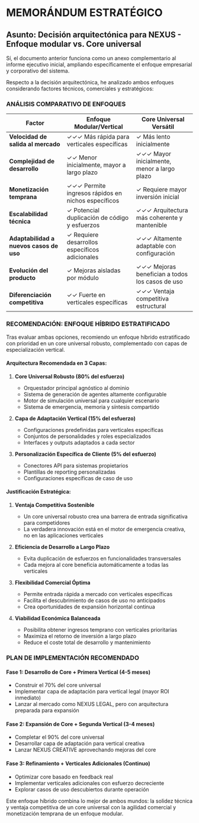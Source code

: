 # MEMORÁNDUM ESTRATÉGICO

## Asunto: Decisión arquitectónica para NEXUS - Enfoque modular vs. Core universal

Sí, el documento anterior funciona como un anexo complementario al informe ejecutivo inicial, ampliando específicamente el enfoque empresarial y corporativo del sistema.

Respecto a la decisión arquitectónica, he analizado ambos enfoques considerando factores técnicos, comerciales y estratégicos:

### ANÁLISIS COMPARATIVO DE ENFOQUES

| **Factor** | **Enfoque Modular/Vertical** | **Core Universal Versátil** |
|------------|-------------------------------|----------------------------|
| **Velocidad de salida al mercado** | ✓✓✓ Más rápida para verticales específicas | ✓ Más lento inicialmente |
| **Complejidad de desarrollo** | ✓✓ Menor inicialmente, mayor a largo plazo | ✓✓✓ Mayor inicialmente, menor a largo plazo |
| **Monetización temprana** | ✓✓✓ Permite ingresos rápidos en nichos específicos | ✓ Requiere mayor inversión inicial |
| **Escalabilidad técnica** | ✓ Potencial duplicación de código y esfuerzos | ✓✓✓ Arquitectura más coherente y mantenible |
| **Adaptabilidad a nuevos casos de uso** | ✓ Requiere desarrollos específicos adicionales | ✓✓✓ Altamente adaptable con configuración |
| **Evolución del producto** | ✓ Mejoras aisladas por módulo | ✓✓✓ Mejoras benefician a todos los casos de uso |
| **Diferenciación competitiva** | ✓✓ Fuerte en verticales específicas | ✓✓✓ Ventaja competitiva estructural |

### RECOMENDACIÓN: ENFOQUE HÍBRIDO ESTRATIFICADO

Tras evaluar ambas opciones, recomiendo un enfoque híbrido estratificado con prioridad en un core universal robusto, complementado con capas de especialización vertical.

#### Arquitectura Recomendada en 3 Capas:

1. **Core Universal Robusto (80% del esfuerzo)**
   - Orquestador principal agnóstico al dominio
   - Sistema de generación de agentes altamente configurable
   - Motor de simulación universal para cualquier escenario
   - Sistema de emergencia, memoria y síntesis compartido

2. **Capa de Adaptación Vertical (15% del esfuerzo)**
   - Configuraciones predefinidas para verticales específicas
   - Conjuntos de personalidades y roles especializados
   - Interfaces y outputs adaptados a cada sector

3. **Personalización Específica de Cliente (5% del esfuerzo)**
   - Conectores API para sistemas propietarios
   - Plantillas de reporting personalizadas
   - Configuraciones específicas de caso de uso

#### Justificación Estratégica:

1. **Ventaja Competitiva Sostenible**
   - Un core universal robusto crea una barrera de entrada significativa para competidores
   - La verdadera innovación está en el motor de emergencia creativa, no en las aplicaciones verticales

2. **Eficiencia de Desarrollo a Largo Plazo**
   - Evita duplicación de esfuerzos en funcionalidades transversales
   - Cada mejora al core beneficia automáticamente a todas las verticales

3. **Flexibilidad Comercial Óptima**
   - Permite entrada rápida a mercado con verticales específicas
   - Facilita el descubrimiento de casos de uso no anticipados
   - Crea oportunidades de expansión horizontal continua

4. **Viabilidad Económica Balanceada**
   - Posibilita obtener ingresos temprano con verticales prioritarias
   - Maximiza el retorno de inversión a largo plazo
   - Reduce el coste total de desarrollo y mantenimiento

### PLAN DE IMPLEMENTACIÓN RECOMENDADO

#### Fase 1: Desarrollo de Core + Primera Vertical (4-5 meses)
- Construir el 70% del core universal
- Implementar capa de adaptación para vertical legal (mayor ROI inmediato)
- Lanzar al mercado como NEXUS LEGAL, pero con arquitectura preparada para expansión

#### Fase 2: Expansión de Core + Segunda Vertical (3-4 meses)
- Completar el 90% del core universal
- Desarrollar capa de adaptación para vertical creativa
- Lanzar NEXUS CREATIVE aprovechando mejoras del core

#### Fase 3: Refinamiento + Verticales Adicionales (Continuo)
- Optimizar core basado en feedback real
- Implementar verticales adicionales con esfuerzo decreciente
- Explorar casos de uso descubiertos durante operación

Este enfoque híbrido combina lo mejor de ambos mundos: la solidez técnica y ventaja competitiva de un core universal con la agilidad comercial y monetización temprana de un enfoque modular.
